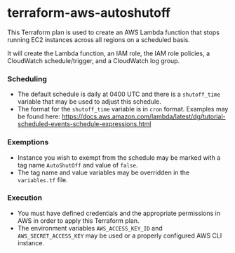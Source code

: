 # terraform-aws-autoshutoff
This Terraform plan is used to create an AWS Lambda function that stops running EC2 instances across all regions on a scheduled basis.

It will create the Lambda function, an IAM role, the IAM role policies, a CloudWatch schedule/trigger, and a CloudWatch log group.

### Scheduling
* The default schedule is daily at 0400 UTC and there is a `shutoff_time` variable that may be used to adjust this schedule.
* The format for the `shutoff_time` variable is in `cron` format.  Examples may be found here: https://docs.aws.amazon.com/lambda/latest/dg/tutorial-scheduled-events-schedule-expressions.html

### Exemptions
* Instance you wish to exempt from the schedule may be marked with a tag name `AutoShutOff` and value of `false`.
* The tag name and value variables may be overridden in the `variables.tf` file.

### Execution
* You must have defined credentials and the appropriate permissions in AWS in order to apply this Terraform plan.
* The environment variables `AWS_ACCESS_KEY_ID` and `AWS_SECRET_ACCESS_KEY` may be used or a properly configured AWS CLI instance.